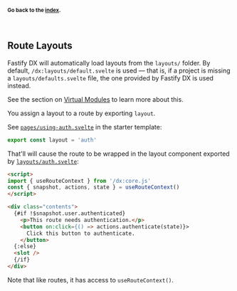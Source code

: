 <sub>**Go back to the [index](https://github.com/fastify/fastify-dx/blob/main/packages/fastify-dx-solid/README.md).**</sub>

<br>

## Route Layouts

Fastify DX will automatically load layouts from the `layouts/` folder. By default, `/dx:layouts/default.svelte` is used — that is, if a project is missing a `layouts/defaults.svelte` file, the one provided by Fastify DX is used instead. 

See the section on [Virtual Modules](https://github.com/fastify/fastify-dx/blob/main/docs/svelte/virtual-modules.md) to learn more about this.

You assign a layout to a route by exporting `layout`. 

See [`pages/using-auth.svelte`](https://github.com/fastify/fastify-dx/blob/main/starters/svelte/pages/using-auth.svelte) in the starter template:

```js
export const layout = 'auth'
```

That'll will cause the route to be wrapped in the layout component exported by [`layouts/auth.svelte`](https://github.com/fastify/fastify-dx/blob/main/starters/svelte/layouts/auth.svelte):

```html
<script>
import { useRouteContext } from '/dx:core.js'
const { snapshot, actions, state } = useRouteContext()
</script>

<div class="contents">
  {#if !$snapshot.user.authenticated}
    <p>This route needs authentication.</p>
    <button on:click={() => actions.authenticate(state)}>
      Click this button to authenticate.
    </button>
  {:else}
  <slot />
  {/if}  
</div>
```

Note that like routes, it has access to `useRouteContext()`.
